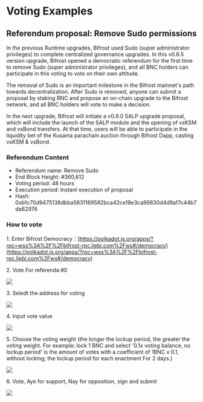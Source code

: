 # Voting Examples

## Referendum proposal: Remove Sudo permissions

In the previous Runtime upgrades, Bifrost used Sudo (super administrator privileges) to complete centralized governance upgrades. In this v0.8.5 version upgrade, Bifrost opened a democratic referendum for the first time to remove Sudo (super administrator privileges), and all BNC holders can participate in this voting to vote on their own attitude.

The removal of Sudo is an important milestone in the Bifrost mainnet's path towards decentralization. After Sudo is removed, anyone can submit a proposal by staking BNC and propose an on-chain upgrade to the Bifrost network, and all BNC holders will vote to make a decision.

In the next upgrade, Bifrost will initiate a v0.9.0 SALP upgrade proposal, which will include the launch of the SALP module and the opening of vsKSM and vsBond transfers. At that time, users will be able to participate in the liquidity bet of the Kusama parachain auction through Bifrost Dapp, casting vsKSM & vsBond.

### Referendum Content

* Referendum name: Remove Sudo
* End Block Height: #360,612
* Voting period: 48 hours
* Execution period: Instant execution of proposal
* Hash: 0xb1c70d9475138dbba5631169582bca42ce18e3ca99830d4d9af7c44b7da62976

### How to vote <a href="#ru-he-can-yu-tou-piao" id="ru-he-can-yu-tou-piao"></a>

1\. Enter Bifrost Democracy：[https://polkadot.js.org/apps/?rpc=wss%3A%2F%2Fbifrost-rpc.liebi.com%2Fws#/democracy](https://polkadot.js.org/apps/?rpc=wss%3A%2F%2Fbifrost-rpc.liebi.com%2Fws#/democracy)

2\. Vote For referenda #0

![](https://files.gitbook.com/v0/b/gitbook-x-prod.appspot.com/o/spaces%2F-MVzXa22j6fsQEjpS4Ht-887967055%2Fuploads%2Fgit-blob-270fbcb5c0c72cc11c22b90cc05b69e3a0ccbbad%2Fvote1.png?alt=media)

3\. Seledt the address for voting

![](https://files.gitbook.com/v0/b/gitbook-x-prod.appspot.com/o/spaces%2F-MVzXa22j6fsQEjpS4Ht-887967055%2Fuploads%2Fgit-blob-c297a08076ff07dfe748905732290178843ba1d8%2Fvote2.png?alt=media)

4\. Input vote value

![](https://files.gitbook.com/v0/b/gitbook-x-prod.appspot.com/o/spaces%2F-MVzXa22j6fsQEjpS4Ht-887967055%2Fuploads%2Fgit-blob-51d47bd0665be3fc8257f8d6b4d5e0c7085513d3%2Fvote3.png?alt=media)

5\. Choose the voting weight (the longer the lockup period, the greater the voting weight. For example: lock 1 BNC and select '0.1x voting balance, no lockup period' is the amount of votes with a coefficient of 1BNC x 0.1, without locking; the lockup period for each enactment For 2 days.)

![](https://files.gitbook.com/v0/b/gitbook-x-prod.appspot.com/o/spaces%2F-MVzXa22j6fsQEjpS4Ht-887967055%2Fuploads%2Fgit-blob-d849208dec7ba1089f1aa6effdf5eabf206b2d4f%2Fvote4.png?alt=media)

6\. Vote, Aye for support, Nay for opposition, sign and submit

![](https://files.gitbook.com/v0/b/gitbook-x-prod.appspot.com/o/spaces%2F-MVzXa22j6fsQEjpS4Ht-887967055%2Fuploads%2Fgit-blob-a6c8fe06daf58fe94931919087da4ba005e7086a%2Fvote5.png?alt=media)

### &#x20;<a href="#next-step" id="next-step"></a>

